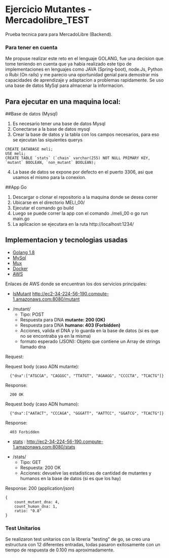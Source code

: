 

# Ejercicio Mutantes - Mercadolibre_TEST
Prueba tecnica para para MercadoLibre (Backend). 

### Para tener en cuenta
Me propuse realizar este reto en el lenguaje GOLANG, fue una decision que tome teniendo en cuenta que ya habia realizado este tipo de implementaciones en lenguajes como JAVA (Spring-boot), node.Js, Python o Rubi (On rails) y  me parecio una oportunidad genial para demostrar mis capacidades de aprendizaje y adaptacion a problemas rapidamente. Se uso una base de datos MySql para almacenar la informacion.

## Para ejecutar en una maquina local:

##Base de datos (Mysql)
1. Es necesario tener una base de datos Mysql
2. Conectarse a la base de datos mysql
3. Crear la base de datos y la tabla con los campos necesarios, para eso se ejecutan las siquientes querys
```
CREATE DATABASE meli;
USE meli;
CREATE TABLE `stats` (`chain` varchar(255) NOT NULL PRIMARY KEY, `mutant` BOOLEAN, `non_mutant` BOOLEAN);
```
4. La base de datos se expone por defecto en el puerto 3306, asi que usamos el mismo para la conexion.

##App Go
1. Descargar o clonar el repositorio a la maquina donde se desea correr
2. Ubicarse en el directorio MELI_00/
3. Ejecutar el comando go build
4. Luego se puede correr la app con el comando ./meli_00 o go run main.go
5. La aplicacion se ejecutara en la ruta http://localhost:1234/



## Implementacion y tecnologias usadas

- [Golang 1.8](https://go.dev/)
- [MySql](https://www.mysql.com)
- [Mux](https://github.com/gorilla/mux)
- [Docker](https://www.docker.com)
- [AWS](https://aws.amazon.com/)




Enlaces de AWS donde se encuentran los dos servicios principales:

- [IsMutant](http://ec2-34-224-56-190.compute-1.amazonaws.com:8080/mutant) http://ec2-34-224-56-190.compute-1.amazonaws.com:8080/mutant
* /mutant/
  * Tipo: POST
  * Respuesta para DNA **mutante: 200 (OK)**
  * Respuesta para DNA **humano: 403 (Forbidden)**
  * Acciones, valida el DNA y lo guarda en la base de datos (si es que no se encontraba ya en la misma)
  * formato esperado (JSON): Objeto que contiene un Array de strings llamado dna

Request: 

Request body (caso ADN mutante):

```
  {"dna":["ATGCGA", "CAGGGC", "TTATGT", "AGAAGG", "CCCCTA", "TCACTG"]}
```

Response:

```
  200 OK
```
Request body (caso ADN humano):

```
  {"dna":["AATACT", "CCCAGA", "GGGATT", "AATTCC", "GGATCG", "TCACTG"]}
```

Response:

```
  403 Forbidden
```

- [stats](http://ec2-34-224-56-190.compute-1.amazonaws.com:8080/stats) : http://ec2-34-224-56-190.compute-1.amazonaws.com:8080/stats

* /stats/
  * Tipo: GET
  * Respuesta: 200 OK
  * Acciones: devuelve las estadisticas de cantidad de mutantes y humanos en la base de datos (si es que los hay)

Response: 200 (application/json)

```
{
    count_mutant_dna: 4,
    count_human_dna: 1,
    ratio: "0.8"
}
```

### Test Unitarios

Se realizaron test unitarios con la libreria "testing" de go, se creo una estructura con 12 diferentes entradas, todas pasaron exitosamente con un tiempo de respuesta de 0.100 ms aproximadamente.










